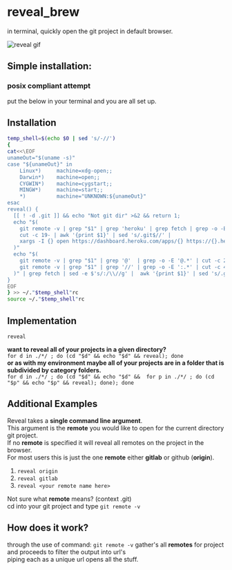 # reveal_brew
in terminal, quickly open the git project in default browser.

![reveal gif](https://github.com/MichaelDimmitt/gh_reveal/blob/master/assets/how_reveal_works_my_environment.gif)

## Simple installation:
### posix compliant attempt
put the below in your terminal and you are all set up.

## Installation

```bash
temp_shell=$(echo $0 | sed 's/-//')
{
cat<<\EOF
unameOut="$(uname -s)"
case "${unameOut}" in
    Linux*)     machine=xdg-open;;
    Darwin*)    machine=open;;
    CYGWIN*)    machine=cygstart;;
    MINGW*)     machine=start;;
    *)          machine="UNKNOWN:${unameOut}"
esac
reveal() {
  [[ ! -d .git ]] && echo "Not git dir" >&2 && return 1;
  echo "$(
    git remote -v | grep "$1" | grep 'heroku' | grep fetch | grep -o -E ':.*' |
    cut -c 19- | awk '{print $1}' | sed 's/.git$//' |
    xargs -I {} open https://dashboard.heroku.com/apps/{} https://{}.herokuapp.com
  )"
  echo "$(
    git remote -v | grep "$1" | grep '@'  | grep -o -E '@.*' | cut -c 2-;
    git remote -v | grep "$1" | grep '//' | grep -o -E ':.*' | cut -c 4- | grep -v 'heroku';
  )" | grep fetch | sed -e $'s/:/\\//g' |  awk '{print $1}' | sed 's/.git$//' | xargs -I {} open https://www.{}
}
EOF
} >> ~/."$temp_shell"rc
source ~/."$temp_shell"rc

```

## Implementation

`reveal`

<b>want to reveal all of your projects in a given directory?</b><br/>
`for d in ./*/ ; do (cd "$d" && echo "$d" && reveal); done`<br/>
<b>or as with my environment  maybe all of your projects are in a folder that is subdivided by category folders.</b><br/>
`for d in ./*/ ; do (cd "$d" && echo "$d" &&  for p in ./*/ ; do (cd "$p" && echo "$p" && reveal); done); done`


## Additional Examples
Reveal takes a <b>single command line argument</b>.
<br>This argument is the <b>remote</b> you would like to open for the current directory git project.
<br>If no <b>remote</b> is specified it will reveal all remotes on the project in the browser.
<br>For most users this is just the one <b>remote</b> either <b>gitlab</b> or github (<b>origin</b>).

1) `reveal origin`
2) `reveal gitlab`
3) `reveal <your remote name here>`

Not sure what <b>remote</b> means? (context .git)
<br>cd into your git project and type `git remote -v`


## How does it work?
through the use of command: 
```git remote -v```
gather's all <b>remotes</b> for project 
<br>and proceeds to  filter the output into url's
<br>piping each as a unique url opens all the stuff.
